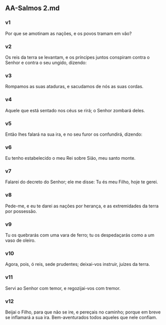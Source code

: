 ## AA-Salmos 2.md
### v1
 Por que se amotinam as nações, e os povos tramam em vão?
### v2
 Os reis da terra se levantam, e os príncipes juntos conspiram contra o Senhor e contra o seu ungido, dizendo:
### v3
 Rompamos as suas ataduras, e sacudamos de nós as suas cordas.
### v4
 Aquele que está sentado nos céus se rirá; o Senhor zombará deles.
### v5
 Então lhes falará na sua ira, e no seu furor os confundirá, dizendo:
### v6
 Eu tenho estabelecido o meu Rei sobre Sião, meu santo monte.
### v7
 Falarei do decreto do Senhor; ele me disse: Tu és meu Filho, hoje te gerei.
### v8
 Pede-me, e eu te darei as nações por herança, e as extremidades da terra por possessão.
### v9
 Tu os quebrarás com uma vara de ferro; tu os despedaçarás como a um vaso de oleiro.
### v10
 Agora, pois, ó reis, sede prudentes; deixai-vos instruir, juízes da terra.
### v11
 Servi ao Senhor com temor, e regozijai-vos com tremor.
### v12
 Beijai o Filho, para que não se ire, e pereçais no caminho; porque em breve se inflamará a sua ira. Bem-aventurados todos aqueles que nele confiam.
